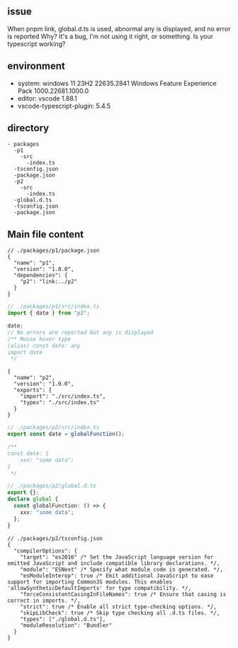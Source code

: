 ## issue

When pnpm link, global.d.ts is used, abnormal any is displayed, and no error is reported
Why? It's a bug, I'm not using it right, or something. Is your typescript working?

## environment

- system: windows 11 23H2 22635.2841 Windows Feature Experience Pack 1000.22681.1000.0
- editor: vscode 1.88.1
- vscode-typescript-plugin: 5.4.5

## directory

```
- packages
  -p1
    -src
      -index.ts
  -tsconfig.json
  -package.json
  -p2
    -src
      -index.ts
  -global.d.ts
  -tsconfig.json
  -package.json
```

## Main file content

```jsonc
// ./packages/p1/package.json
{
  "name": "p1",
  "version": "1.0.0",
  "dependencies": {
    "p2": "link:../p2"
  }
}
```

```ts
// ./packages/p1/src/index.ts
import { date } from "p2";

date;
// No errors are reported but any is displayed
/** Mouse hover type
(alias) const date: any
import date
 */
```

```jsonc
{
  "name": "p2",
  "version": "1.0.0",
  "exports": {
    "import": "./src/index.ts",
    "types": "./src/index.ts"
  }
}
```

```ts
// ./packages/p2/src/index.ts
export const date = globalFunction();

/**
const date: {
    xxx: "some data";
}
 */
```

```ts
// ./packages/p2/global.d.ts
export {};
declare global {
  const globalFunction: () => {
    xxx: "some data";
  };
}
```

```jsonc
// ./packages/p2/tsconfig.json
{
  "compilerOptions": {
    "target": "es2016" /* Set the JavaScript language version for emitted JavaScript and include compatible library declarations. */,
    "module": "ESNext" /* Specify what module code is generated. */,
    "esModuleInterop": true /* Emit additional JavaScript to ease support for importing CommonJS modules. This enables 'allowSyntheticDefaultImports' for type compatibility. */,
    "forceConsistentCasingInFileNames": true /* Ensure that casing is correct in imports. */,
    "strict": true /* Enable all strict type-checking options. */,
    "skipLibCheck": true /* Skip type checking all .d.ts files. */,
    "types": ["./global.d.ts"],
    "moduleResolution": "Bundler"
  }
}
```
